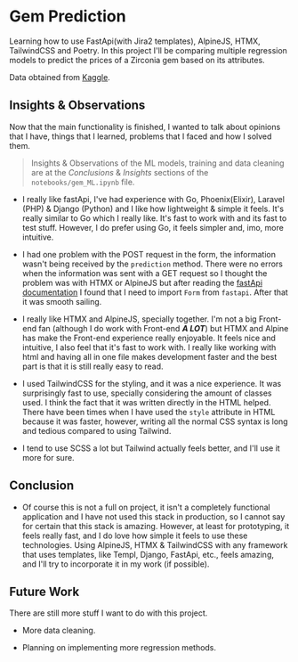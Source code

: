 # Gem Prediction

Learning how to use FastApi(with Jira2 templates), AlpineJS, HTMX, TailwindCSS and Poetry.
In this project I'll be comparing multiple regression models to predict the prices of a Zirconia gem based on its attributes.

Data obtained from [Kaggle](https://www.kaggle.com/datasets/colearninglounge/gemstone-price-prediction/data).

## Insights & Observations

Now that the main functionality is finished, I wanted to talk about opinions that I have, things that I learned, problems that I faced and how I solved them.

> Insights & Observations of the ML models, training and data cleaning are at the _Conclusions_ & _Insights_ sections of the `notebooks/gem_ML.ipynb` file.

- I really like fastApi, I've had experience with Go, Phoenix(Elixir), Laravel (PHP) & Django (Python) and I like how lightweight & simple it feels. It's really similar to Go which I really like. It's fast to work with and its fast to test stuff. However, I do prefer using Go, it feels simpler and, imo, more intuitive.

- I had one problem with the POST request in the form, the information wasn't being received by the `prediction` method. There were no errors when the information was sent with a GET request so I thought the problem was with HTMX or AlpineJS but after reading the [fastApi documentation](https://fastapi.tiangolo.com/tutorial/request-forms/) I found that I need to import `Form` from `fastapi`. After that it was smooth sailing.

- I really like HTMX and AlpineJS, specially together. I'm not a big Front-end fan (although I do work with Front-end **_A LOT_**) but HTMX and Alpine has make the Front-end experience really enjoyable. It feels nice and intuitive, I also feel that it's fast to work with. I really like working with html and having all in one file makes development faster and the best part is that it is still really easy to read.

- I used TailwindCSS for the styling, and it was a nice experience. It was surprisingly fast to use, specially considering the amount of classes used. I think the fact that it was written directly in the HTML helped. There have been times when I have used the `style` attribute in HTML because it was faster, however, writing all the normal CSS syntax is long and tedious compared to using Tailwind. 

- I tend to use SCSS a lot but Tailwind actually feels better, and I'll use it more for sure.

## Conclusion
- Of course this is not a full on project, it isn't a completely functional application and I have not used this stack in production, so I cannot say for certain that this stack is amazing. However, at least for prototyping, it feels really fast, and I do love how simple it feels to use these technologies. Using AlpineJS, HTMX & TailwindCSS with any
framework that uses templates, like Templ, Django, FastApi, etc., feels amazing, and I'll try to incorporate it in my work (if possible).

## Future Work

There are still more stuff I want to do with this project.

- More data cleaning.

- Planning on implementing more regression methods.
